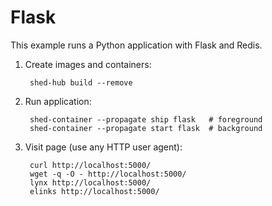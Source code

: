 # Flask

This example runs a Python application with Flask and Redis.

1. Create images and containers:

        shed-hub build --remove

2. Run application:

        shed-container --propagate ship flask   # foreground
        shed-container --propagate start flask  # background

3. Visit page (use any HTTP user agent):

        curl http://localhost:5000/
        wget -q -O - http://localhost:5000/
        lynx http://localhost:5000/
        elinks http://localhost:5000/
